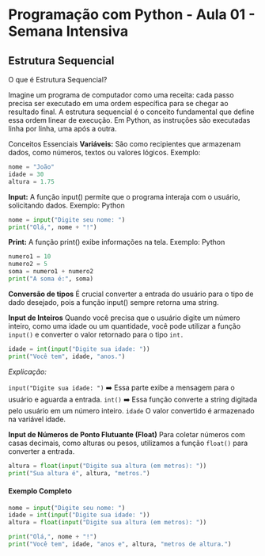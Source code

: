 # Programação com Python - Aula 01 - Semana Intensiva 

## Estrutura Sequencial

O que é Estrutura Sequencial?

Imagine um programa de computador como uma receita: cada passo precisa ser executado em uma ordem específica para se chegar ao resultado final. A estrutura sequencial é o conceito fundamental que define essa ordem linear de execução. Em Python, as instruções são executadas linha por linha, uma após a outra.

Conceitos Essenciais
**Variáveis:**
São como recipientes que armazenam dados, como números, textos ou valores lógicos.
Exemplo:
```python
nome = "João"
idade = 30
altura = 1.75
```

**Input:**
A função input() permite que o programa interaja com o usuário, solicitando dados.
Exemplo:
Python
```python
nome = input("Digite seu nome: ")
print("Olá,", nome + "!")
```

**Print:**
A função print() exibe informações na tela.
Exemplo:
Python
```python
numero1 = 10
numero2 = 5
soma = numero1 + numero2
print("A soma é:", soma)
```
**Conversão de tipos**
É crucial converter a entrada do usuário para o tipo de dado desejado, pois a função input() sempre retorna uma string.

**Input de Inteiros**
Quando você precisa que o usuário digite um número inteiro, como uma idade ou um quantidade, você pode utilizar a função `input()` e converter o valor retornado para o tipo `int.`

```python
idade = int(input("Digite sua idade: "))
print("Você tem", idade, "anos.")
```
*Explicação:*

`input("Digite sua idade: ")` ➡️ Essa parte exibe a mensagem para o usuário e aguarda a entrada.
`int()` ➡️ Essa função converte a string digitada pelo usuário em um número inteiro.
`idade`  O valor convertido é armazenado na variável idade.

**Input de Números de Ponto Flutuante (Float)**
Para coletar números com casas decimais, como alturas ou pesos, utilizamos a função `float()` para converter a entrada.
```python
altura = float(input("Digite sua altura (em metros): "))
print("Sua altura é", altura, "metros.")
```
#### Exemplo Completo
```python
nome = input("Digite seu nome: ")
idade = int(input("Digite sua idade: "))
altura = float(input("Digite sua altura (em metros): "))

print("Olá,", nome + "!")
print("Você tem", idade, "anos e", altura, "metros de altura.")
```

